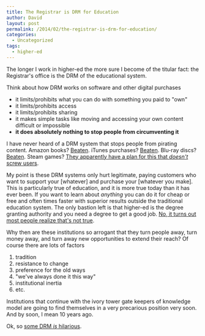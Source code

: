 ```yaml
---
title: The Registrar is DRM for Education
author: David
layout: post
permalink: /2014/02/the-registrar-is-drm-for-education/
categories:
  - Uncategorized
tags:
  - higher-ed
---
```


The longer I work in higher-ed the more sure I become of the titular fact: the Registrar's office is the DRM of the educational system.

<!--more-->

Think about how DRM works on software and other digital purchases

- it limits/prohibits what you can do with something you paid to "own"
- it limits/prohibits access
- it limits/prohibits sharing
- it makes simple tasks like moving and accessing your own content difficult or impossible
- **it does absolutely nothing to stop people from circumventing it**

I have never heard of a DRM system that stops people from pirating content. Amazon books? [Beaten](https://www.google.com/search?q=strip+amazon+drm&oq=strip+amazon+drm). iTunes purchases? [Beaten](https://www.google.com/search?q=remove+itunes+drm). Blu-ray discs? [Beaten](https://www.google.com/search?q=rip+blu-ray). Steam games? [They apparently have a plan for this that _doesn't_ screw users](http://www.reddit.com/r/Games/comments/18mzcn/i_asked_steam_support_what_happens_to_my_games_if/).

My point is these DRM systems only hurt legitimate, paying customers who want to support your [whatever] and purchase your [whatever you make]. This is particularly true of education, and it is more true today than it has ever been. If you want to learn about _anything_ you can do it for cheap or free and often times faster with superior results outside the traditional education system. The only bastion left is that higher-ed is the degree granting authority and you need a degree to get a good job. [No, it turns out most people realize that's not true](https://www.google.com/#q=do+i+need+a+college+degree). 

Why then are these institutions so arrogant that they turn people away, turn money away, and turn away new opportunities to extend their reach? Of course there are lots of factors

1. tradition
1. resistance to change
1. preference for the old ways
1. "we've always done it this way"
1. institutional inertia
1. etc.

Institutions that continue with the ivory tower gate keepers of knowledge model are going to find themselves in a very precarious position very soon. And by soon, I mean 10 years ago.

Ok, so [some DRM _is_ hilarious](http://kotaku.com/a-video-game-in-which-you-make-video-games-fights-pirat-484327325).

